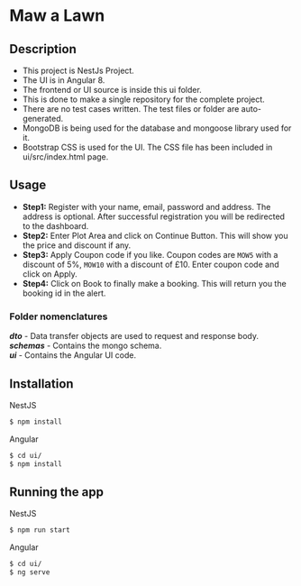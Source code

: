 # Maw a Lawn

## Description

- This project is NestJs Project.
- The UI is in Angular 8.
- The frontend or UI source is inside this ui folder.
- This is done to make a single repository for the complete project.
- There are no test cases written. The test files or folder are auto-generated.
- MongoDB is being used for the database and mongoose library used for it.
- Bootstrap CSS is used for the UI. The CSS file has been included in ui/src/index.html page.


## Usage 

- **Step1:** Register with your name, email, password and address. The address is optional. After successful registration you will be redirected to the dashboard.
- **Step2:** Enter Plot Area and click on Continue Button. This will show you the price and discount if any.
- **Step3:** Apply Coupon code if you like. Coupon codes are `MOW5` with a discount of 5%, `MOW10` with a discount of £10. Enter coupon code and click on Apply.
- **Step4:** Click on Book to finally make a booking. This will return you the booking id in the alert. 

### Folder nomenclatures 
**_dto_** - Data transfer objects are used to request and response body.   
**_schemas_** - Contains the mongo schema.    
**_ui_** - Contains the Angular UI code.  


## Installation

NestJS
```bash
$ npm install
```


Angular
```bash
$ cd ui/
$ npm install
```

## Running the app

NestJS
```bash
$ npm run start
```

Angular 
```bash
$ cd ui/
$ ng serve
```


